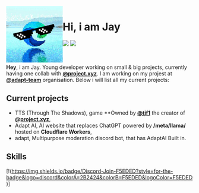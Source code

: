 <img src="./img/New Project.png" width="152" height="152" align="left">

# Hi, i am Jay
[![](https://img.shields.io/badge/Discord-Join-F5EDED?style=for-the-badge&logo=discord&colorA=2B2424&colorB=F5EDED&logoColor=F5EDED)](https://discord.com)
[![](https://img.shields.io/badge/DiscordSDK-API-A5CCFE?style=for-the-badge&logo=python&logoColor=white&colorA=2B2424&colorB=F5EDED)](https://github.com/jayvsc/sdkapi/)

<br>

**Hey**, i am Jay. Young developer working on small & big projects, currently having one collab with [**@project.xyz**](https://github.com/projectxyz-dev). I am working on my projest at [**@adapt-team**](https://github.com/adapt-team) organisation. Below i will list all my current projects:

## Current projects
- TTS (Through The Shadows), game **Owned by [**@tjf1**](https://github.com/tjf1dev) the creator of [**@project.xyz**](https://github.com/projectxyz-dev),
- Adapt AI, AI website that replaces ChatGPT powered by **/meta/llama/** hosted on **Cloudflare Workers**,
- adapt, Multipurpose moderation discord bot, that has AdaptAI Built in.

## Skills
[!(https://img.shields.io/badge/Discord-Join-F5EDED?style=for-the-badge&logo=discord&colorA=2B2424&colorB=F5EDED&logoColor=F5EDED)]
